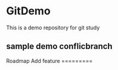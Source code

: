 # GitDemo
This is a demo repository for git study


## sample demo conflicbranch


Roadmap 
        Add feature
        =========

